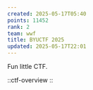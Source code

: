 ```yaml
---
created: 2025-05-17T05:40
points: 11452
rank: 2
team: wwf
title: BYUCTF 2025
updated: 2025-05-17T22:01
---
```


Fun little CTF.

::ctf-overview
::